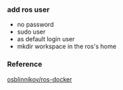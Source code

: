 ### add ros user
* no password
* sudo user
* as default login user
* mkdir  workspace in the ros's home

### Reference
[osblinnikov/ros-docker](https://github.com/osblinnikov/ros-docker)

